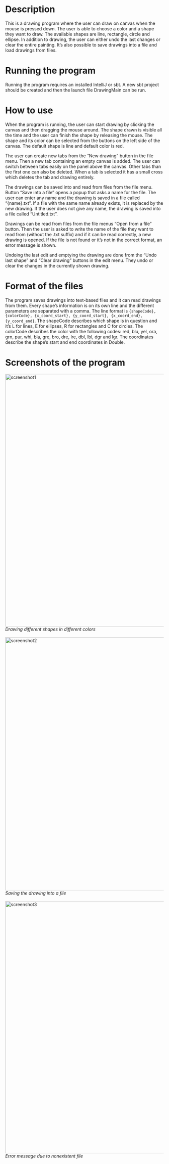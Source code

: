 # Description
This is a drawing program where the user can draw on canvas when the mouse is pressed down. The user is able to choose a color and a shape they want to draw. The available shapes are line, rectangle, circle and ellipse. In addition to drawing, the user can either undo the last changes or clear the entire painting. It’s also possible to save drawings into a file and load drawings from files.

# Running the program
Running the program requires an installed IntelliJ or sbt. A new sbt project should be created and then the launch file DrawingMain can be run.

# How to use
When the program is running, the user can start drawing by clicking the canvas and then dragging the mouse around. The shape drawn is visible all the time and the user can finish the shape by releasing the mouse. The shape and its color can be selected from the buttons on the left side of the canvas. The default shape is line and default color is red.

The user can create new tabs from the “New drawing” button in the file menu. Then a new tab containing an empty canvas is added. The user can switch between tabs easily on the panel above the canvas. Other tabs than the first one can also be deleted. When a tab is selected it has a small cross which deletes the tab and drawing entirely.

The drawings can be saved into and read from files from the file menu. Button “Save into a file” opens a popup that asks a name for the file. The user can enter any name and the drawing is saved in a file called “{name}.txt”. If a file with the same name already exists, it is replaced by the new drawing. If the user does not give any name, the drawing is saved into a file called “Untitled.txt”.

Drawings can be read from files from the file menus “Open from a file” button. Then the user is asked to write the name of the file they want to read from (without the .txt suffix) and if it can be read correctly, a new drawing is opened. If the file is not found or it’s not in the correct format, an error message is shown.

Undoing the last edit and emptying the drawing are done from the “Undo last shape” and “Clear drawing” buttons in the edit menu. They undo or clear the changes in the currently shown drawing. 

# Format of the files
The program saves drawings into text-based files and it can read drawings from them. Every shape’s information is on its own line and the different parameters are separated with a comma. The line format is `{shapeCode}, {colorCode}, {x_coord_start}, {y_coord_start}, {x_coord_end}, {y_coord_end}`. The shapeCode describes which shape is in question and it’s L for lines, E for ellipses, R for rectangles and C for circles. The colorCode describes the color with the following codes: red, blu, yel, ora, grn, pur, whi, bla, gre, bro, dre, lre, dbl, lbl, dgr and lgr. The coordinates describe the shape’s start and end coordinates in Double.

# Screenshots of the program
<img width="799" alt="screenshot1" src="https://github.com/miljaran/drawing-program/assets/83217566/d0e2ff92-2ae9-49c5-aeb0-1043bf067fe7"><br>
*Drawing different shapes in different colors*<br><br>
<img width="801" alt="screenshot2" src="https://github.com/miljaran/drawing-program/assets/83217566/955623d7-4b19-4373-9eb3-49f3ad83eac2"><br>
*Saving the drawing into a file*<br><br>
<img width="798" alt="screenshot3" src="https://github.com/miljaran/drawing-program/assets/83217566/367104e8-d913-4876-8f71-b306b8bc7485"><br>
*Error message due to nonexistent file*
